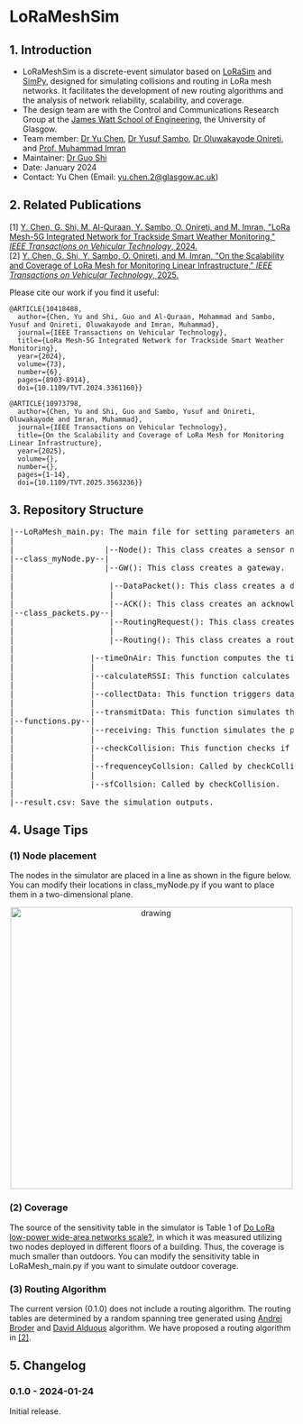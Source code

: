# LoRaMeshSim
## 1. Introduction
* LoRaMeshSim is a discrete-event simulator based on [LoRaSim](https://mcbor.github.io/lorasim/) and [SimPy](https://simpy.readthedocs.io/en/latest/), designed for simulating collisions and routing in LoRa mesh networks. It facilitates the development of new routing algorithms and the analysis of network reliability, scalability, and coverage.
* The design team are with the Control and Communications Research Group at the [James Watt School of Engineering](https://www.gla.ac.uk/schools/engineering/), the University of Glasgow.
* Team member: [Dr Yu Chen](https://www.gla.ac.uk/schools/engineering/staff/yuchen/#), [Dr Yusuf Sambo](https://www.gla.ac.uk/schools/engineering/staff/yusufsambo/), [Dr Oluwakayode Onireti](https://www.gla.ac.uk/schools/engineering/staff/oluwakayodeonireti/), and [Prof. Muhammad Imran](https://www.gla.ac.uk/schools/engineering/staff/muhammadimran/)
* Maintainer: [Dr Guo Shi](https://pureportal.strath.ac.uk/en/persons/guo-shi)
* Date: January 2024
* Contact: Yu Chen (Email: yu.chen.2@glasgow.ac.uk)

## 2. Related Publications
[1] [Y. Chen, G. Shi, M. Al-Quraan, Y. Sambo, O. Onireti, and M. Imran, "LoRa Mesh-5G Integrated Network for Trackside Smart Weather Monitoring," *IEEE Transactions on Vehicular Technology*, 2024.](https://ieeexplore.ieee.org/document/10418488)
<br><a name="[2]"></a>[2] [Y. Chen, G. Shi, Y. Sambo, O. Onireti, and M. Imran, "On the Scalability and Coverage of LoRa Mesh for Monitoring Linear Infrastructure," *IEEE Transactions on Vehicular Technology*, 2025.](https://ieeexplore.ieee.org/document/10973798)

Please cite our work if you find it useful:
```
@ARTICLE{10418488,
  author={Chen, Yu and Shi, Guo and Al-Quraan, Mohammad and Sambo, Yusuf and Onireti, Oluwakayode and Imran, Muhammad},
  journal={IEEE Transactions on Vehicular Technology}, 
  title={LoRa Mesh-5G Integrated Network for Trackside Smart Weather Monitoring}, 
  year={2024},
  volume={73},
  number={6},
  pages={8903-8914},
  doi={10.1109/TVT.2024.3361160}}

@ARTICLE{10973798,
  author={Chen, Yu and Shi, Guo and Sambo, Yusuf and Onireti, Oluwakayode and Imran, Muhammad},
  journal={IEEE Transactions on Vehicular Technology}, 
  title={On the Scalability and Coverage of LoRa Mesh for Monitoring Linear Infrastructure}, 
  year={2025},
  volume={},
  number={},
  pages={1-14},
  doi={10.1109/TVT.2025.3563236}}
```

## 3. Repository Structure
<pre>
|--LoRaMesh_main.py: The main file for setting parameters and running the simulation.
|
|                   |--Node(): This class creates a sensor node.
|--class_myNode.py--|
|                   |--GW(): This class creates a gateway.
|
|                    |--DataPacket(): This class creates a data packet.
|                    |
|                    |--ACK(): This class creates an acknowledgment packet.
|--class_packets.py--|
|                    |--RoutingRequest(): This class creates a routing request packet.
|                    |
|                    |--Routing(): This class creates a routing discovery packet.
|
|                |--timeOnAir: This function computes the time on air of a packet.
|                |
|                |--calculateRSSI: This function calculates RSSI between two nodes.
|                |
|                |--collectData: This function triggers data collection and transmission.
|                |
|                |--transmitData: This function simulates the process of packet transmission.
|--functions.py--|
|                |--receiving: This function simulates the process of packet reception.
|                |
|                |--checkCollision: This function checks if there is a signal collision.
|                |
|                |--frequenceyCollsion: Called by checkCollision.
|                |
|                |--sfCollsion: Called by checkCollision.
|
|--result.csv: Save the simulation outputs.
</pre>

## 4. Usage Tips
### (1) Node placement
The nodes in the simulator are placed in a line as shown in the figure below. You can modify their locations in class_myNode.py if you want to place them in a two-dimensional plane.
<br><p align="center"><img src="https://github.com/YuChenUoG/LoRaMeshSim/assets/87127772/d774fa7d-d37c-44ee-8cad-83cd20bbbd31" alt="drawing" width="500"/></p>
### (2) Coverage
The source of the sensitivity table in the simulator is Table 1 of [Do LoRa low-power wide-area networks scale?](https://dl.acm.org/doi/abs/10.1145/2988287.2989163), in which it was measured utilizing two nodes deployed in different floors of a building. Thus, the coverage is much smaller than outdoors. You can modify the sensitivity table in LoRaMesh_main.py if you want to simulate outdoor coverage.
### (3) Routing Algorithm
The current version (0.1.0) does not include a routing algorithm. The routing tables are determined by a random spanning tree generated using [Andrei Broder](https://www.cs.cmu.edu/afs/cs/academic/class/15859n-f18/RelatedWork/Broder-GenRanSpanningTrees.pdf) and [David Alduous](https://epubs.siam.org/doi/abs/10.1137/0403039?casa_token=vOUjS88woZsAAAAA:yEB9iQIBtjkXKWLYl03rkBsMRFeznrV2zfh514q2vgqsTglPW9t55awoQUegywLUZMF1c793EHezLw) algorithm. We have proposed a routing algorithm in [[2]](#[2]).

## 5. Changelog
### 0.1.0 - 2024-01-24
Initial release.



